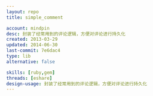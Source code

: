 ```yaml
---
layout: repo
title: simple_comment

account: mindpin
desc: 封装了经常用到的评论逻辑，方便对评论进行持久化
created: 2013-03-29
updated: 2014-06-30
last-commit: 7e6dac4
type: lib
alternative: false

skills: [ruby,gem]
threads: [eshare]
design-usage: 封装了经常用到的评论逻辑，方便对评论进行持久化
---
```

